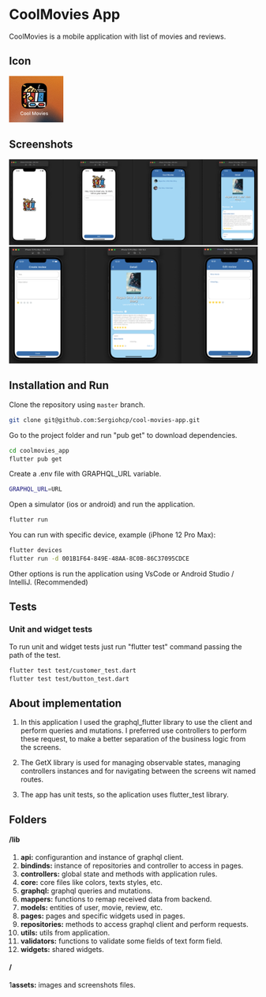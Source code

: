 # CoolMovies App

CoolMovies is a mobile application with list of movies and reviews.

## Icon

![Icon](./assets/screenshots/icon.png)

## Screenshots

![screenshot_1](./assets/screenshots/screenshot_1.png)
![screenshot_2](./assets/screenshots/screenshot_2.png)

## Installation and Run

Clone the repository using `master` branch.

```bash
git clone git@github.com:Sergiohcp/cool-movies-app.git
```

Go to the project folder and run "pub get" to download dependencies.

```bash
cd coolmovies_app
flutter pub get
```

Create a .env file with GRAPHQL_URL variable.

```bash
GRAPHQL_URL=URL
```

Open a simulator (ios or android) and run the application.

```bash
flutter run
```

You can run with specific device, example (iPhone 12 Pro Max):

```bash
flutter devices
flutter run -d 001B1F64-849E-48AA-8C0B-86C37095CDCE
```
Other options is run the application using VsCode or Android Studio / IntelliJ. (Recommended)

## Tests

### Unit and widget tests

To run unit and widget tests just run "flutter test" command passing the path of the test.

```bash
flutter test test/customer_test.dart
flutter test test/button_test.dart
```

## About implementation

1. In this application I used the graphql_flutter library to use the client and perform queries and mutations. I preferred use controllers to perform these request, to make a better separation of the business logic from the screens.

2. The GetX library is used for managing observable states, managing controllers instances and for navigating between the screens wit named routes.

3. The app has unit tests, so the aplication uses flutter_test library.

## Folders

#### /lib
1. **api:** configurantion and instance of graphql client.
2. **bindinds:** instance of repositories and controller to access in pages.
3. **controllers:** global state and methods with application rules.
4. **core:** core files like colors, texts styles, etc.
5. **graphql:** graphql queries and mutations.
6. **mappers:** functions to remap received data from backend.
7. **models:** entities of user, movie, review, etc.
8. **pages:** pages and specific widgets used in pages.
9. **repositories:** methods to access graphql client and perform requests.
7. **utils:** utils from application.
8. **validators:** functions to validate some fields of text form field.
9. **widgets:** shared widgets.

#### /

1**assets:** images and screenshots files.